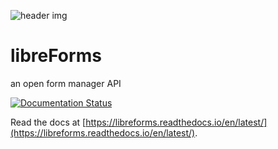 ![header img](docs/source/header_img_large.png)

# libreForms
an open form manager API

[![Documentation Status](https://readthedocs.org/projects/libreforms/badge/?version=latest)](https://libreforms.readthedocs.io/en/latest/?badge=latest)

Read the docs at [https://libreforms.readthedocs.io/en/latest/](https://libreforms.readthedocs.io/en/latest/).
